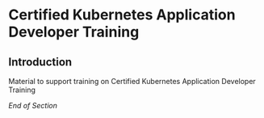 # Certified Kubernetes Application Developer Training

## Introduction 

Material to support training on Certified Kubernetes Application Developer Training

*End of Section*
